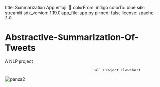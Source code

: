 title: Summarization App
emoji: 👀
colorFrom: indigo
colorTo: blue
sdk: streamlit
sdk_version: 1.19.0
app_file: app.py
pinned: false
license: apache-2.0

# Abstractive-Summarization-Of-Tweets
A NLP project

                                            Full Project Flowchart
![panda2](https://user-images.githubusercontent.com/99414608/232131389-fcbe9042-66a3-4054-8a59-a052f8f7c50e.jpg)

